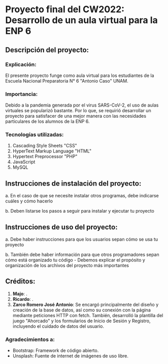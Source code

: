 # Proyecto final del CW2022: Desarrollo de un aula virtual para la ENP 6

## Descripción del proyecto:

### Explicación:
El presente proyecto funge como aula virtual para los estudiantes de la Escuela Nacional Preparatoria N° 6 "Antonio Caso" UNAM.

### Importancia:
Debido a la pandemia generada por el virus SARS-CoV-2, el uso de aulas virtuales se popularizó bastante. Por lo que, se requirió desarrollar un proyecto para satisfacer de una mejor manera con las necesidades particulares de los alumnos de la ENP 6.

### Tecnologías utilizadas:
1. Cascading Style Sheets "CSS"
2. HyperText Markup Language "HTML"
3. Hypertext Preprocessor  "PHP"
4. JavaScript
6. MySQL

## Instrucciones de instalación del proyecto:

a. En el caso de que se necesite instalar otros programas, debe indicarse cuáles y cómo hacerlo

b. Deben listarse los pasos a seguir para instalar y ejecutar tu proyecto

## Instrucciones de uso del proyecto:

a. Debe haber instrucciones para que los usuarios sepan cómo se usa tu proyecto

b. También debe haber información para que otros programadores sepan cómo está organizado tu código
    - Debemos explicar el propósito y organización de los archivos del proyecto más importantes

## Créditos:
1. **Majo**: .
2. **Ricardo**: .
3. **Zarco Romero José Antonio**: Se encargó principalmente del diseño y creación de la base de datos, así como su conexión con la página mediante peticiones HTTP con fetch. También, desarrolló la plantilla del juego "Ahorcado" y los formularios de Inicio de Sesión y Registro, incluyendo el cuidado de datos del usuario.

### Agradecimientos a:
- Bootstrap: Framework de código abierto.
- Unsplash: Fuente de internet de imágenes de uso libre.
